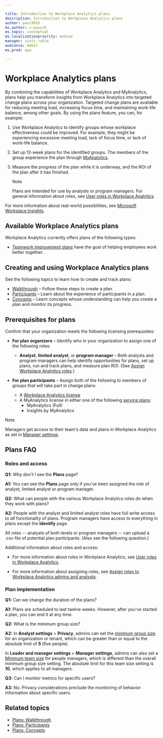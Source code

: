 ```yaml
---

title: Introduction to Workplace Analytics plans
description: Introduction to Workplace Analytics plans
author: paul9955
ms.author: v-pausch
ms.topic: conceptual
ms.localizationpriority: medium 
manager: scott.ruble
audience: Admin
ms.prod: wpa

---
```


# Workplace Analytics plans

By combining the capabilities of Workplace Analytics and MyAnalytics, plans help you transform insights from Workplace Analytics into targeted change plans across your organization. Targeted change plans are available for reducing meeting load, increasing focus time, and maintaining work-life balance, among other goals. By using the plans feature, you can, for example:  

1. Use Workplace Analytics to identify groups whose workplace effectiveness could be improved. For example, they might be experiencing excessive meeting load, lack of focus time, or lack of work-life balance.

2. Set up 12-week plans for the identified groups. The members of the group experience the plan through [MyAnalytics](../myanalytics/mya-landing-page.md).

3. Measure the progress of the plan while it is underway, and the ROI of the plan after it has finished.

   >[!Note]
   >Plans are intended for use by analysts or program managers. For general information about roles, see [User roles in Workplace Analytics](../use/user-roles.md).

For more information about real-world possibilities, see [Microsoft Workplace Insights](https://insights.office.com/). <!-- and [[Helen's video]]. -->

<!-- REMOVING VIDEO FOR NOW. IT'S FULL Of "PROGRAMS" AND OTHER OUT-OF DATE TERMINOLOGY AND CONCEPTS. ### Video: Solution overview
<iframe width="640" height="564" src="https://player.vimeo.com/video/287139611" frameborder="0" allowFullScreen mozallowfullscreen webkitAllowFullScreen></iframe>
-->

## Available Workplace Analytics plans

Workplace Analytics currently offers plans of the following types:

* [Teamwork improvement plans](teamwork-solution.md) have the goal of helping employees work better together.

<!-- UNCOMMENT THIS IF WE EVER RELEASE SELLER SUCCESS: 
 * [Seller success solution](seller-success.md) has the goal of helping sales people become more productive. 
-->

## Creating and using Workplace Analytics plans

See the following topics to learn how to create and track plans:

* [Walkthrough](solutionsv2-task.md) &ndash; Follow these steps to create a plan.
* [Participants](solutionsv2-participants.md) &ndash; Learn about the experience of participants in a plan.
* [Concepts](solutionsv2-conceptual.md) &ndash; Learn concepts whose understanding can help you create a plan and monitor its progress.

## Prerequisites for plans

Confirm that your organization meets the following licensing prerequisites:

* **For plan organizers** &ndash; Identify who in your organization to assign one of the following roles:

  * **Analyst**, **limited analyst**, or **program manager** &ndash; Both analysts and program managers can help identify opportunities for plans, set up plans, run and track plans, and measure plan ROI. (See [Assign Workplace Analytics roles](../setup/assign-roles-to-wpa-admins.md).)

* **For plan participants** &ndash; Assign both of the following to members of groups that will take part in change plans:

  * A [Workplace Analytics license](../setup/assign-licenses-to-population.md)
  * A MyAnalytics license in either one of the following [service plans](../myanalytics/setup/configure-myanalytics.md#assign-licenses-with-a-myanalytics-service-plan): 
    * MyAnalytics (Full)
    * Insights by MyAnalytics

>[!Note]
>Managers get access to their team's data and plans in Workplace Analytics as set in [Manager settings](../use/manager-settings.md).

<!-- RECONSTITUTE THE SECTION "WHEN MULTIPLE ROLES ARE ASSIGNED"
   > [!Note]
   > One person can be have more than one role (for example, both the analyst and program manager roles). For more information, see [When multiple roles are assigned](../use/user-roles.md#when-multiple-roles-are-assigned). -->

<!-- REMOVING PLAYBOOK FOR NOW. IT'S FULL OR "PROGRAM" AND "HABITS" AND PROCEDURES THAT DO NOT REFLECT THE NEW SIMPLER MODEL. 

## Workplace Analytics solution for teamwork playbook

The [solution for teamwork playbook](wpa-teamwork-solution-playbook.pdf) provides tips on how to best use Workplace Analytics Teamwork plans to achieve maximum benefit for your organization:

[![solution for teamwork playbook.](../images/wpa/tutorials/solns-playbook-title.png)](wpa-teamwork-solution-playbook.pdf)
-->

## Plans FAQ

### Roles and access

**Q1:** Why don't I see the **Plans** page?

**A1:** You can see the **Plans** page only if you've been assigned the role of analyst, limited analyst or program manager.

**Q2:** What can people with the various Workplace Analytics roles do when they work with plans?

**A2:** People with the analyst and limited analyst roles have full write access to _all_ functionality of plans. Program managers have access to everything in plans except the **Identify** page.

All roles -- analysts of both levels or program managers -- can upload a .csv file of potential plan participants. (Also see the following question.)

Additional information about roles and access:

* For more information about roles in Workplace Analytics, see [User roles in Workplace Analytics](../use/user-roles.md).

* For more information about assigning roles, see [Assign roles to Workplace Analytics admins and analysts](../setup/set-up-workplace-analytics.md#setup-steps).

### Plan implementation

**Q1:** Can we change the duration of the plans?

**A1:** Plans are scheduled to last twelve weeks. However, after you've started a plan, you can end it at any time.

**Q2:** What is the minimum group size?

**A2:** In **Analyst settings** > **Privacy**, admins can set the [minimum group size](../use/privacy-settings.md) for an organization or tenant, which can be greater than or equal to the absolute limit of **5** (five people).

In **Leader and manager settings** > **Manager settings**, admins can also set a [Minimum team size](../use/manager-settings.md) for people managers, which is different than the overall minimum group size setting. The absolute limit for this team size setting is **10**, which applies to all managers.

**Q3:** Can I monitor metrics for specific users?

**A3:** No. Privacy considerations preclude the monitoring of behavior information about specific users.

## Related topics

* [Plans: Walkthrough](solutionsv2-task.md)
* [Plans: Participants](solutionsv2-participants.md)  
* [Plans: Concepts](solutionsv2-conceptual.md)
